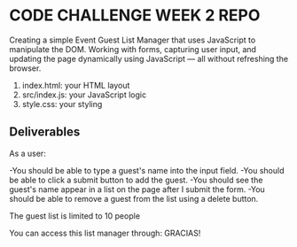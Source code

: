 # CODE CHALLENGE WEEK 2 REPO
Creating a simple Event Guest List Manager that uses JavaScript to manipulate the DOM.
Working with forms, capturing user input, and updating the page dynamically using JavaScript — all without refreshing the browser.

1. index.html: your HTML layout
2. src/index.js: your JavaScript logic
3. style.css: your styling

## Deliverables
As a user:

-You should be able to type a guest's name into the input field.
-You should be able to click a submit button to add the guest.
-You should see the guest's name appear in a list on the page after I submit the form.
-You should be able to remove a guest from the list using a delete button.

The guest list is limited to 10 people

You can access this list manager through:
GRACIAS!

